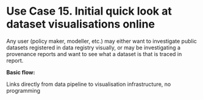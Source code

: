 Use Case 15. Initial quick look at dataset visualisations online
================================================================

Any user (policy maker, modeller, etc.) may either want to investigate
public datasets registered in data registry visually, or may be
investigating a provenance reports and want to see what a dataset is
that is traced in report.

**Basic flow:**

Links directly from data pipeline to visualisation infrastructure, no
programming